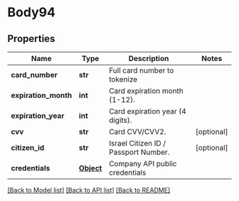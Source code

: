 # Body94

## Properties
Name | Type | Description | Notes
------------ | ------------- | ------------- | -------------
**card_number** | **str** | Full card number to tokenize | 
**expiration_month** | **int** | Card expiration month (1-12). | 
**expiration_year** | **int** | Card expiration year (4 digits). | 
**cvv** | **str** | Card CVV/CVV2. | [optional] 
**citizen_id** | **str** | Israel Citizen ID / Passport Number. | [optional] 
**credentials** | [**Object**](Object.md) | Company API public credentials | 

[[Back to Model list]](../README.md#documentation-for-models) [[Back to API list]](../README.md#documentation-for-api-endpoints) [[Back to README]](../README.md)

